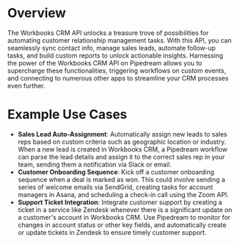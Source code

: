 # Overview

The Workbooks CRM API unlocks a treasure trove of possibilities for automating customer relationship management tasks. With this API, you can seamlessly sync contact info, manage sales leads, automate follow-up tasks, and build custom reports to unlock actionable insights. Harnessing the power of the Workbooks CRM API on Pipedream allows you to supercharge these functionalities, triggering workflows on custom events, and connecting to numerous other apps to streamline your CRM processes even further.

# Example Use Cases

- **Sales Lead Auto-Assignment**: Automatically assign new leads to sales reps based on custom criteria such as geographic location or industry. When a new lead is created in Workbooks CRM, a Pipedream workflow can parse the lead details and assign it to the correct sales rep in your team, sending them a notification via Slack or email.
- **Customer Onboarding Sequence**: Kick off a customer onboarding sequence when a deal is marked as won. This could involve sending a series of welcome emails via SendGrid, creating tasks for account managers in Asana, and scheduling a check-in call using the Zoom API.
- **Support Ticket Integration**: Integrate customer support by creating a ticket in a service like Zendesk whenever there is a significant update on a customer's account in Workbooks CRM. Use Pipedream to monitor for changes in account status or other key fields, and automatically create or update tickets in Zendesk to ensure timely customer support.
